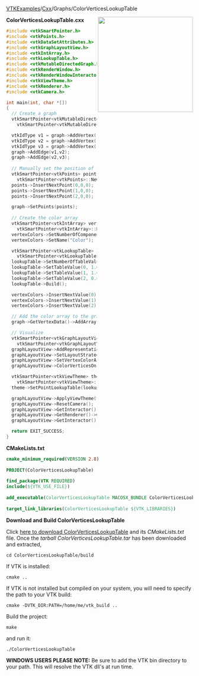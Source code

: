 [VTKExamples](/home/)/[Cxx](/Cxx)/Graphs/ColorVerticesLookupTable

<img align="right" src="https://github.com/lorensen/VTKExamples/blob/gh-pages/Testing/Baseline/Graphs/TestColorVerticesLookupTable.png?raw=true" width="256" />

**ColorVerticesLookupTable.cxx**
```c++
#include <vtkSmartPointer.h>
#include <vtkPoints.h>
#include <vtkDataSetAttributes.h>
#include <vtkGraphLayoutView.h>
#include <vtkIntArray.h>
#include <vtkLookupTable.h>
#include <vtkMutableDirectedGraph.h>
#include <vtkRenderWindow.h>
#include <vtkRenderWindowInteractor.h>
#include <vtkViewTheme.h>
#include <vtkRenderer.h>
#include <vtkCamera.h>

int main(int, char *[])
{
  // Create a graph
  vtkSmartPointer<vtkMutableDirectedGraph> graph =
    vtkSmartPointer<vtkMutableDirectedGraph>::New();

  vtkIdType v1 = graph->AddVertex();
  vtkIdType v2 = graph->AddVertex();
  vtkIdType v3 = graph->AddVertex();
  graph->AddEdge(v1,v2);
  graph->AddEdge(v2,v3);
  
  // Manually set the position of the vertices
  vtkSmartPointer<vtkPoints> points =
    vtkSmartPointer<vtkPoints>::New();
  points->InsertNextPoint(0,0,0);
  points->InsertNextPoint(1,0,0);
  points->InsertNextPoint(2,0,0);

  graph->SetPoints(points);
  
  // Create the color array
  vtkSmartPointer<vtkIntArray> vertexColors =
    vtkSmartPointer<vtkIntArray>::New();
  vertexColors->SetNumberOfComponents(1);
  vertexColors->SetName("Color");

  vtkSmartPointer<vtkLookupTable> lookupTable =
    vtkSmartPointer<vtkLookupTable>::New();
  lookupTable->SetNumberOfTableValues(3);
  lookupTable->SetTableValue(0, 1.0, 0.0, 0.0); // red
  lookupTable->SetTableValue(1, 1.0, 1.0, 1.0); // white
  lookupTable->SetTableValue(2, 0.0, 1.0, 0.0); // green
  lookupTable->Build();

  vertexColors->InsertNextValue(0);
  vertexColors->InsertNextValue(1);
  vertexColors->InsertNextValue(2);

  // Add the color array to the graph
  graph->GetVertexData()->AddArray(vertexColors);

  // Visualize
  vtkSmartPointer<vtkGraphLayoutView> graphLayoutView =
    vtkSmartPointer<vtkGraphLayoutView>::New();
  graphLayoutView->AddRepresentationFromInput(graph);
  graphLayoutView->SetLayoutStrategyToPassThrough();
  graphLayoutView->SetVertexColorArrayName("Color");
  graphLayoutView->ColorVerticesOn();

  vtkSmartPointer<vtkViewTheme> theme =
    vtkSmartPointer<vtkViewTheme>::New();
  theme->SetPointLookupTable(lookupTable);

  graphLayoutView->ApplyViewTheme(theme);
  graphLayoutView->ResetCamera();
  graphLayoutView->GetInteractor()->Initialize();
  graphLayoutView->GetRenderer()->GetActiveCamera()->Zoom(0.8);
  graphLayoutView->GetInteractor()->Start();

  return EXIT_SUCCESS;
}
```
**CMakeLists.txt**
```cmake
cmake_minimum_required(VERSION 2.8)
 
PROJECT(ColorVerticesLookupTable)
 
find_package(VTK REQUIRED)
include(${VTK_USE_FILE})
 
add_executable(ColorVerticesLookupTable MACOSX_BUNDLE ColorVerticesLookupTable.cxx)
 
target_link_libraries(ColorVerticesLookupTable ${VTK_LIBRARIES})
```

**Download and Build ColorVerticesLookupTable**

Click [here to download ColorVerticesLookupTable](https://github.com/lorensen/VTKWikiExamplesTarballs/raw/master/ColorVerticesLookupTable.tar) and its *CMakeLists.txt* file.
Once the *tarball ColorVerticesLookupTable.tar* has been downloaded and extracted,
```
cd ColorVerticesLookupTable/build 
```
If VTK is installed:
```
cmake ..
```
If VTK is not installed but compiled on your system, you will need to specify the path to your VTK build:
```
cmake -DVTK_DIR:PATH=/home/me/vtk_build ..
```
Build the project:
```
make
```
and run it:
```
./ColorVerticesLookupTable
```
**WINDOWS USERS PLEASE NOTE:** Be sure to add the VTK bin directory to your path. This will resolve the VTK dll's at run time.

